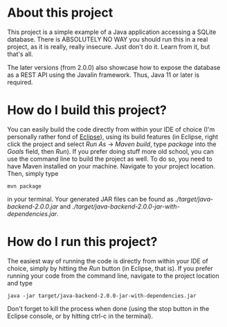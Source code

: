 # About this project

This project is a simple example of a Java application accessing a SQLite
database. There is ABSOLUTELY NO WAY you should run this in a real project, as
it is really, really insecure. Just don't do it. Learn from it, but that's all.

The later versions (from 2.0.0) also showcase how to expose the database as a
REST API using the Javalin framework. Thus, Java 11 or later is required.

# How do I build this project?

You can easily build the code directly from within your IDE of choice (I'm
personally rather fond of [Eclipse](http://www.eclipse.org)), using its build
features (in Eclipse, right click the project and select *Run As* ->
*Maven build*, type *package* into the *Goals* field, then *Run*). If you
prefer doing stuff more old school, you can use the command line to build the
project as well. To do so, you need to have Maven installed on your machine.
Navigate to your project location. Then, simply type

    mvn package

in your terminal. Your generated JAR files can be found as
*./target/java-backend-2.0.0.jar* and
*./target/java-backend-2.0.0-jar-with-dependencies.jar*.

# How do I run this project?

The easiest way of running the code is directly from within your IDE of choice,
simply by hitting the *Run* button (in Eclipse, that is). If you prefer running
your code from the command line, navigate to the project location and type

    java -jar target/java-backend-2.0.0-jar-with-dependencies.jar

Don't forget to kill the process when done (using the stop button in the
Eclipse console, or by hitting ctrl-c in the terminal).
